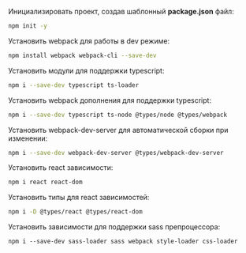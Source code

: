 Инициализировать проект, создав шаблонный **package.json** файл:
```bash
npm init -y
```
Установить webpack для работы в dev режиме:
```bash
npm install webpack webpack-cli --save-dev
```
Установить модули для поддержки typescript:
```bash
npm i --save-dev typescript ts-loader
```
Установить webpack дополнения для поддержки typescript:
```bash
npm i --save-dev typescript ts-node @types/node @types/webpack
```
Установить webpack-dev-server для автоматической сборки при изменении:
```bash
npm i --save-dev webpack-dev-server @types/webpack-dev-server
```
Установить react зависимости:
```bash
npm i react react-dom
```
Установить типы для react зависимостей: 
```bash
npm i -D @types/react @types/react-dom
```
Установить зависимости для поддержки sass препроцессора: 
```bas
npm i --save-dev sass-loader sass webpack style-loader css-loader
```
